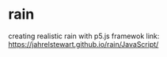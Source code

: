 # rain
creating realistic rain with p5.js framewok
link:
https://jahrelstewart.github.io/rain/JavaScript/
